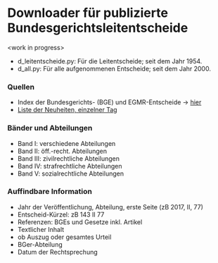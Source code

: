 # Downloader für publizierte Bundesgerichtsleitentscheide

&lt;work in progress&gt;

* d_leitentscheide.py: Für die Leitentscheide; seit dem Jahr 1954.
* d_all.py: Für alle aufgenommenen Entscheide; seit dem Jahr 2000.

### Quellen
* Index der Bundesgerichts- (BGE) und EGMR-Entscheide -> [hier](http://relevancy.bger.ch/php/clir/http/index_atf.php?lang=de)
* [Liste der Neuheiten, einzelner Tag](http://relevancy.bger.ch/php/aza/http/index_aza.php?date=20170725&lang=de&mode=news)

### Bänder und Abteilungen
* Band I: verschiedene Abteilungen
* Band II: öff.-recht. Abteilungen
* Band III: zivilrechtliche Abteilungen
* Band IV: strafrechtliche Abteilungen
* Band V: sozialrechtliche Abteilungen

### Auffindbare Information
* Jahr der Veröffentlichung, Abteilung, erste Seite (zB 2017, II, 77)
* Entscheid-Kürzel: zB 143 II 77
* Referenzen: BGEs und Gesetze inkl. Artikel
* Textlicher Inhalt
* ob Auszug oder gesamtes Urteil
* BGer-Abteilung
* Datum der Rechtsprechung
